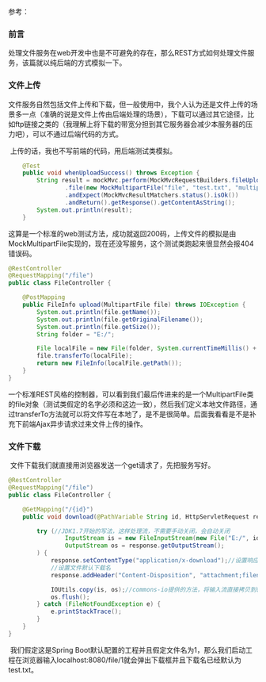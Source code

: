 参考：



### 前言

​	处理文件服务在web开发中也是不可避免的存在，那么REST方式如何处理文件服务，该篇就以纯后端的方式模拟一下。



### 文件上传

​	文件服务自然包括文件上传和下载，但一般使用中，我个人认为还是文件上传的场景多一点（准确的说是文件上传由后端处理的场景），下载可以通过其它途径，比如ftp链接之类的（我理解上将下载的带宽分担到其它服务器会减少本服务器的压力吧），可以不通过后端代码的方式。

​	上传的话，我也不写前端的代码，用后端测试类模拟。

```java
    @Test
    public void whenUploadSuccess() throws Exception {
        String result = mockMvc.perform(MockMvcRequestBuilders.fileUpload("/file")
                .file(new MockMultipartFile("file", "test.txt", "multipart/form-data", "Hello".getBytes())))
                .andExpect(MockMvcResultMatchers.status().isOk())
                .andReturn().getResponse().getContentAsString();
        System.out.println(result);
    }
```

​	这算是一个标准的web测试方法，成功就返回200码，上传文件的模拟是由MockMultipartFile实现的，现在还没写服务，这个测试类跑起来很显然会报404错误码。

```java
@RestController
@RequestMapping("/file")
public class FileController {

    @PostMapping
    public FileInfo upload(MultipartFile file) throws IOException {
        System.out.println(file.getName());
        System.out.println(file.getOriginalFilename());
        System.out.println(file.getSize());
        String folder = "E:/";

        File localFile = new File(folder, System.currentTimeMillis() + ".txt");
        file.transferTo(localFile);
        return new FileInfo(localFile.getPath());
    }
}
```

​	一个标准REST风格的控制器，可以看到我们最后传进来的是一个MultipartFile类的file对象（测试类假定的名字必须和这边一致），然后我们定义本地文件路径，通过transferTo方法就可以将文件写在本地了，是不是很简单。后面我看看是不是补充下前端Ajax异步请求过来文件上传的操作。



### 文件下载

​	文件下载我们就直接用浏览器发送一个get请求了，先把服务写好。

```java
@RestController
@RequestMapping("/file")
public class FileController {

    @GetMapping("/{id}")
    public void download(@PathVariable String id, HttpServletRequest request, HttpServletResponse response) throws IOException {

        try (//JDK1.7开始的写法，这样处理流，不需要手动关闭，会自动关闭
                InputStream is = new FileInputStream(new File("E:/", id + ".txt"));
                OutputStream os = response.getOutputStream();
        ) {
            response.setContentType("application/x-download");//设置响应方式为下载
            //设置文件默认下载名
            response.addHeader("Content-Disposition", "attachment;filename=test.txt");

            IOUtils.copy(is, os);//commons-io提供的方法，将输入流直接拷贝到输出流
            os.flush();
        } catch (FileNotFoundException e) {
            e.printStackTrace();
        }
    }
}
```

​	我们假定这是Spring Boot默认配置的工程并且假定文件名为1，那么我们启动工程在浏览器输入localhost:8080/file/1就会弹出下载框并且下载名已经默认为test.txt。